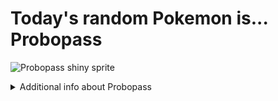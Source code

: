# Today's random Pokemon is... Probopass

![Probopass shiny sprite](https://raw.githubusercontent.com/PokeAPI/sprites/master/sprites/pokemon/shiny/476.png)

<details>
<summary>Additional info about Probopass</summary>

| srpite type | image |
|------|------|
| back_default | ![Probopass back_default sprite](https://raw.githubusercontent.com/PokeAPI/sprites/master/sprites/pokemon/back/476.png) |
| back_shiny | ![Probopass back_shiny sprite](https://raw.githubusercontent.com/PokeAPI/sprites/master/sprites/pokemon/back/shiny/476.png) |
| front_default | ![Probopass front_default sprite](https://raw.githubusercontent.com/PokeAPI/sprites/master/sprites/pokemon/476.png) | </details>